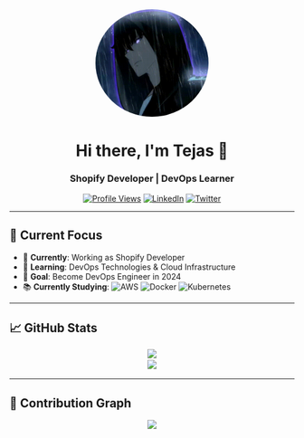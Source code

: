 <div align="center">
  <img src="https://github.com/ZecTox/ZecTox/blob/main/solo.gif" width="200" style="border-radius: 50%">
  
  # Hi there, I'm Tejas 👋
  
  ### Shopify Developer | DevOps Learner
  
  [![Profile Views](https://komarev.com/ghpvc/?username=ZecTox&color=blueviolet)](https://github.com/ZecTox)
  [![LinkedIn](https://img.shields.io/badge/LinkedIn-0077B5?style=flat-square&logo=linkedin&logoColor=white)](https://www.linkedin.com/in/your-linkedin/)
  [![Twitter](https://img.shields.io/badge/Twitter-1DA1F2?style=flat-square&logo=twitter&logoColor=white)](https://twitter.com/your-twitter)
</div>

---

## 🚀 Current Focus

- 🔭 **Currently**: Working as Shopify Developer
- 🌱 **Learning**: DevOps Technologies & Cloud Infrastructure
- 🎯 **Goal**: Become DevOps Engineer in 2024
- 📚 **Currently Studying**: 
  ![AWS](https://img.shields.io/badge/AWS-%23FF9900.svg?style=flat-square&logo=amazon-aws&logoColor=white)
  ![Docker](https://img.shields.io/badge/Docker-2496ED?style=flat-square&logo=docker&logoColor=white)
  ![Kubernetes](https://img.shields.io/badge/Kubernetes-326CE5?style=flat-square&logo=kubernetes&logoColor=white)

---

## 📈 GitHub Stats

<div align="center">
  
  <img src="https://github-readme-stats.vercel.app/api?username=ZecTox&show_icons=true&theme=radical&hide_border=true&count_private=true" />
  <br>
  <img src="https://github-readme-streak-stats.herokuapp.com?user=ZecTox&theme=radical&hide_border=true" />
  
</div>

---

## 🌱 Contribution Graph

<div align="center">
  <img src="https://github-readme-activity-graph.vercel.app/graph?username=ZecTox&theme=react-dark&hide_border=true&area=true" />
</div>
